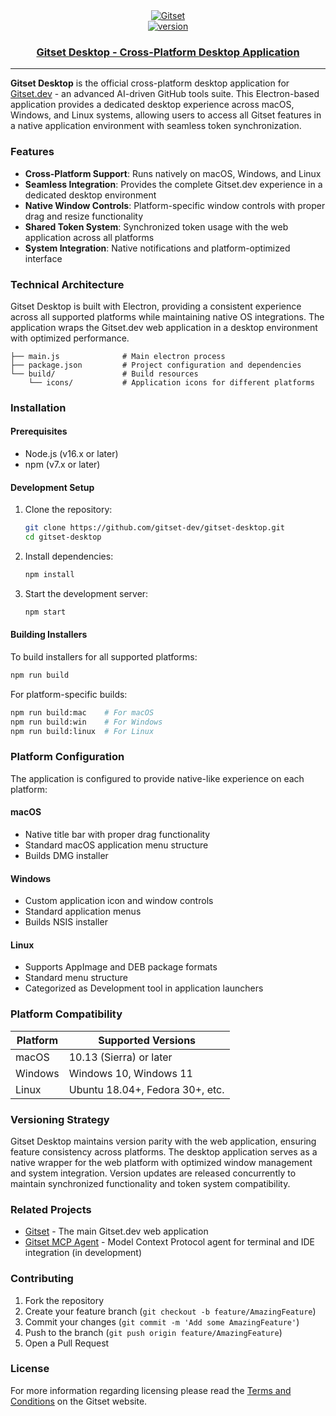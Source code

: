 <div align="center">
   <a href="https://github.com/gitset-dev/gitset-desktop" target="_blank">
        <img src="https://github.com/imprvhub/gitset/blob/main/public/favicon-114-precomposed.png" alt="Gitset" />
    </a>
    <br>
    <a href="https://github.com/gitset-dev/gitset-desktop" target="_blank">
        <img src="https://img.shields.io/static/v1?label=version&message=v1.9.0&color=7BFEF5" alt="version" />
    </a>
</div>

<div align="center">
    <h3>
        <a href="https://gitset.dev" target="_blank">
            Gitset Desktop - Cross-Platform Desktop Application
        </a>
    </h3>
</div>

<hr>

**Gitset Desktop** is the official cross-platform desktop application for [Gitset.dev](https://gitset.dev) - an advanced AI-driven GitHub tools suite. This Electron-based application provides a dedicated desktop experience across macOS, Windows, and Linux systems, allowing users to access all Gitset features in a native application environment with seamless token synchronization.

### Features

- **Cross-Platform Support**: Runs natively on macOS, Windows, and Linux
- **Seamless Integration**: Provides the complete Gitset.dev experience in a dedicated desktop environment
- **Native Window Controls**: Platform-specific window controls with proper drag and resize functionality
- **Shared Token System**: Synchronized token usage with the web application across all platforms
- **System Integration**: Native notifications and platform-optimized interface

### Technical Architecture

Gitset Desktop is built with Electron, providing a consistent experience across all supported platforms while maintaining native OS integrations. The application wraps the Gitset.dev web application in a desktop environment with optimized performance.

```
├── main.js              # Main electron process
├── package.json         # Project configuration and dependencies
└── build/               # Build resources
    └── icons/           # Application icons for different platforms
```

### Installation

#### Prerequisites

- Node.js (v16.x or later)
- npm (v7.x or later)

#### Development Setup

1. Clone the repository:
   ```bash
   git clone https://github.com/gitset-dev/gitset-desktop.git
   cd gitset-desktop
   ```

2. Install dependencies:
   ```bash
   npm install
   ```

3. Start the development server:
   ```bash
   npm start
   ```

#### Building Installers

To build installers for all supported platforms:

```bash
npm run build
```

For platform-specific builds:

```bash
npm run build:mac    # For macOS
npm run build:win    # For Windows
npm run build:linux  # For Linux
```

### Platform Configuration

The application is configured to provide native-like experience on each platform:

#### macOS
- Native title bar with proper drag functionality
- Standard macOS application menu structure
- Builds DMG installer

#### Windows
- Custom application icon and window controls
- Standard application menus
- Builds NSIS installer

#### Linux
- Supports AppImage and DEB package formats
- Standard menu structure
- Categorized as Development tool in application launchers

### Platform Compatibility

| Platform | Supported Versions                |
|----------|-----------------------------------|
| macOS    | 10.13 (Sierra) or later          |
| Windows  | Windows 10, Windows 11           |
| Linux    | Ubuntu 18.04+, Fedora 30+, etc.  |

### Versioning Strategy

Gitset Desktop maintains version parity with the web application, ensuring feature consistency across platforms. The desktop application serves as a native wrapper for the web platform with optimized window management and system integration. Version updates are released concurrently to maintain synchronized functionality and token system compatibility.

### Related Projects

- [Gitset](https://github.com/imprvhub/gitset) - The main Gitset.dev web application
- [Gitset MCP Agent](https://github.com/gitset-dev/gitset-mcp) - Model Context Protocol agent for terminal and IDE integration (in development)

### Contributing

1. Fork the repository
2. Create your feature branch (`git checkout -b feature/AmazingFeature`)
3. Commit your changes (`git commit -m 'Add some AmazingFeature'`)
4. Push to the branch (`git push origin feature/AmazingFeature`)
5. Open a Pull Request

### License

For more information regarding licensing please read the [Terms and Conditions](https://gitset.dev/terms) on the Gitset website.